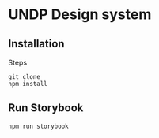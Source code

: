 # UNDP Design system

## Installation

Steps
```
git clone
npm install
```

## Run Storybook

```
npm run storybook
```

